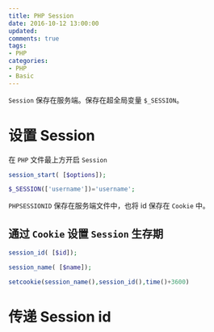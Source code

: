 ```yaml
---
title: PHP Session
date: 2016-10-12 13:00:00
updated:
comments: true
tags:
- PHP
categories:
- PHP
- Basic
---
```


`Session` 保存在服务端。保存在超全局变量 `$_SESSION`。

<!--more-->

# 设置 Session

在 `PHP` 文件最上方开启 `Session`

```php
session_start( [$options]);

$_SESSION(['username'])='username';
```

`PHPSESSIONID` 保存在服务端文件中，也将 id 保存在 `Cookie` 中。

## 通过 `Cookie` 设置 `Session` 生存期

```php
session_id( [$id]);

session_name( [$name]);

setcookie(session_name(),session_id(),time()+3600)
```

# 传递 Session id
